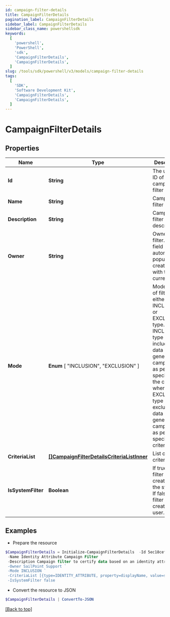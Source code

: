 ```yaml
---
id: campaign-filter-details
title: CampaignFilterDetails
pagination_label: CampaignFilterDetails
sidebar_label: CampaignFilterDetails
sidebar_class_name: powershellsdk
keywords:
  [
    'powershell',
    'PowerShell',
    'sdk',
    'CampaignFilterDetails',
    'CampaignFilterDetails',
  ]
slug: /tools/sdk/powershell/v3/models/campaign-filter-details
tags:
  [
    'SDK',
    'Software Development Kit',
    'CampaignFilterDetails',
    'CampaignFilterDetails',
  ]
---
```


# CampaignFilterDetails

## Properties

| Name | Type | Description | Notes |
| --- | --- | --- | --- |
| **Id** | **String** | The unique ID of the campaign filter | [required] |
| **Name** | **String** | Campaign filter name. | [required] |
| **Description** | **String** | Campaign filter description. | [optional] |
| **Owner** | **String** | Owner of the filter. This field automatically populates at creation time with the current user. | [required] |
| **Mode** | **Enum** [ "INCLUSION", "EXCLUSION" ] | Mode/type of filter, either the INCLUSION or EXCLUSION type. The INCLUSION type includes the data in generated campaigns as per specified in the criteria, whereas the EXCLUSION type excludes the data in generated campaigns as per specified in criteria. | [required] |
| **CriteriaList** | [**[]CampaignFilterDetailsCriteriaListInner**](campaign-filter-details-criteria-list-inner) | List of criteria. | [optional] |
| **IsSystemFilter** | **Boolean** | If true, the filter is created by the system. If false, the filter is created by a user. | [required][default to $false] |

## Examples

- Prepare the resource

```powershell
$CampaignFilterDetails = Initialize-CampaignFilterDetails  -Id 5ec18cef39020d6fd7a60ad3970aba61 `
 -Name Identity Attribute Campaign Filter `
 -Description Campaign filter to certify data based on an identity attribute's specified property. `
 -Owner SailPoint Support `
 -Mode INCLUSION `
 -CriteriaList [{type=IDENTITY_ATTRIBUTE, property=displayName, value=support, operation=CONTAINS, negateResult=false, shortCircuit=false, recordChildMatches=false, id=null, suppressMatchedItems=false, children=null}] `
 -IsSystemFilter false
```

- Convert the resource to JSON

```powershell
$CampaignFilterDetails | ConvertTo-JSON
```

[[Back to top]](#)
